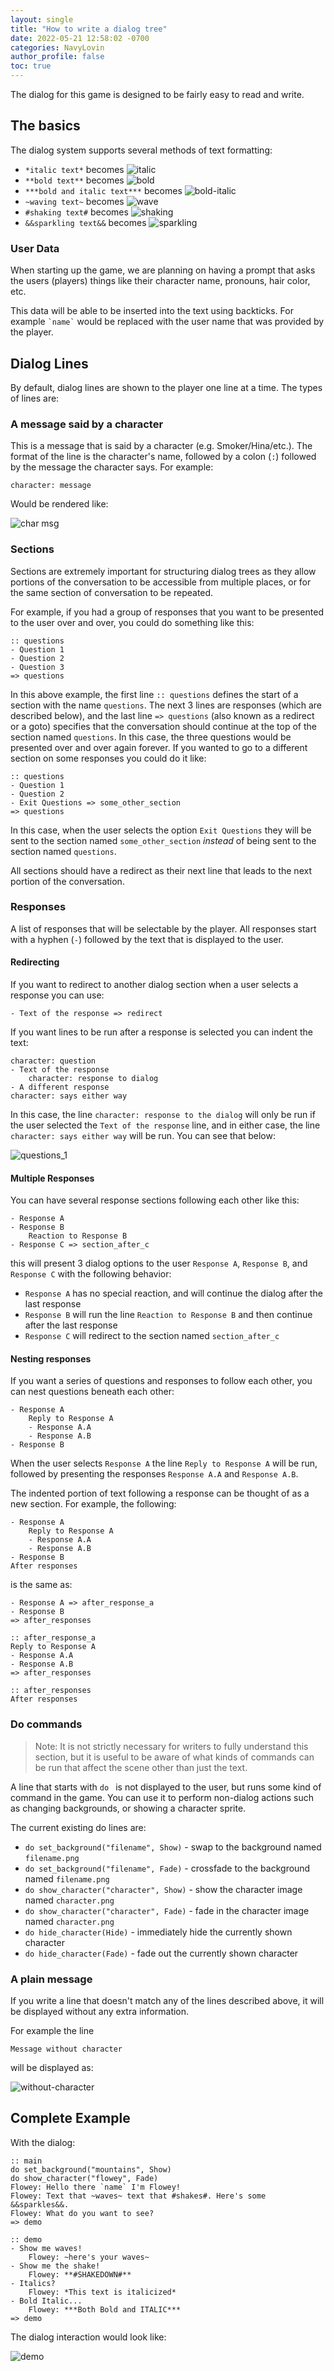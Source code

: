 ```yaml
---
layout: single
title: "How to write a dialog tree"
date: 2022-05-21 12:58:02 -0700
categories: NavyLovin
author_profile: false
toc: true
---
```


The dialog for this game is designed to be fairly easy to read and write.

## The basics

The dialog system supports several methods of text formatting:

- `*italic text*` becomes ![italic](/assets/images/italic.png)
- `**bold text**` becomes ![bold](/assets/images/bold.png)
- `***bold and italic text***` becomes ![bold-italic](/assets/images/bold-italic.png)
- `~waving text~` becomes ![wave](/assets/images/waving.gif)
- `#shaking text#` becomes ![shaking](/assets/images/shaking.gif)
- `&&sparkling text&&` becomes ![sparkling](/assets/images/sparkling.gif)

### User Data

When starting up the game, we are planning on having a prompt that asks the users (players) things like their character name, pronouns, hair color, etc.

This data will be able to be inserted into the text using backticks. For example `` `name` `` would be replaced with the user name that was provided by the player.

## Dialog Lines

By default, dialog lines are shown to the player one line at a time. The types of lines are:

### A message said by a character

This is a message that is said by a character (e.g. Smoker/Hina/etc.). The format of the line is the character's name, followed by a colon (`:`) followed by the message the character says. For example:

```
character: message
```

Would be rendered like:

![char msg](/assets/images/char-msg.png)

### Sections

Sections are extremely important for structuring dialog trees as they allow portions of the conversation to be accessible from multiple places, or for the same section of conversation to be repeated.

For example, if you had a group of responses that you want to be presented to the user over and over, you could do something like this:

```
:: questions
- Question 1
- Question 2
- Question 3
=> questions
```

In this above example, the first line `:: questions` defines the start of a section with the name `questions`. The next 3 lines are responses (which are described below), and the last line `=> questions` (also known as a redirect or a goto) specifies that the conversation should continue at the top of the section named `questions`. In this case, the three questions would be presented over and over again forever. If you wanted to go to a different section on some responses you could do it like:

```
:: questions
- Question 1
- Question 2
- Exit Questions => some_other_section
=> questions
```

In this case, when the user selects the option `Exit Questions` they will be sent to the section named `some_other_section` _instead_ of being sent to the section named `questions`.

All sections should have a redirect as their next line that leads to the next portion of the conversation.

### Responses

A list of responses that will be selectable by the player. All responses start with a hyphen (`-`) followed by the text that is displayed to the user.

#### Redirecting

If you want to redirect to another dialog section when a user selects a response you can use:

`- Text of the response => redirect`

If you want lines to be run after a response is selected you can indent the text:

```
character: question
- Text of the response
    character: response to dialog
- A different response
character: says either way
```

In this case, the line `character: response to the dialog` will only be run if the user selected the `Text of the response` line, and in either case, the line `character: says either way` will be run. You can see that below:

![questions_1](/assets/images/questions-1.gif)

#### Multiple Responses

You can have several response sections following each other like this:

```
- Response A
- Response B
    Reaction to Response B
- Response C => section_after_c
```

this will present 3 dialog options to the user `Response A`, `Response B`, and `Response C` with the following behavior:

- `Response A` has no special reaction, and will continue the dialog after the last response
- `Response B` will run the line `Reaction to Response B` and then continue after the last response
- `Response C` will redirect to the section named `section_after_c`

#### Nesting responses

If you want a series of questions and responses to follow each other, you can nest questions beneath each other:

```
- Response A
    Reply to Response A
    - Response A.A
    - Response A.B
- Response B
```

When the user selects `Response A` the line `Reply to Response A` will be run, followed by presenting the responses `Response A.A` and `Response A.B`.

The indented portion of text following a response can be thought of as a new section. For example, the following:

```
- Response A
    Reply to Response A
    - Response A.A
    - Response A.B
- Response B
After responses
```

is the same as:

```
- Response A => after_response_a
- Response B
=> after_responses

:: after_response_a
Reply to Response A
- Response A.A
- Response A.B
=> after_responses

:: after_responses
After responses
```

### Do commands

> Note: It is not strictly necessary for writers to fully understand this section, but it is useful to be aware of what kinds of commands can be run that affect the scene other than just the text.

A line that starts with `do ` is not displayed to the user, but runs some kind of command in the game. You can use it to perform non-dialog actions such as changing backgrounds, or showing a character sprite.

The current existing do lines are:

- `do set_background("filename", Show)` - swap to the background named `filename.png`
- `do set_background("filename", Fade)` - crossfade to the background named `filename.png`
- `do show_character("character", Show)` - show the character image named `character.png`
- `do show_character("character", Fade)` - fade in the character image named `character.png`
- `do hide_character(Hide)` - immediately hide the currently shown character
- `do hide_character(Fade)` - fade out the currently shown character

### A plain message

If you write a line that doesn't match any of the lines described above, it will be displayed without any extra information.

For example the line

```
Message without character
```

will be displayed as:

![without-character](/assets/images/without-character.png)

## Complete Example

With the dialog:

```
:: main
do set_background("mountains", Show)
do show_character("flowey", Fade)
Flowey: Hello there `name` I'm Flowey!
Flowey: Text that ~waves~ text that #shakes#. Here's some &&sparkles&&.
Flowey: What do you want to see?
=> demo

:: demo
- Show me waves!
    Flowey: ~here's your waves~
- Show me the shake!
    Flowey: **#SHAKEDOWN#**
- Italics?
    Flowey: *This text is italicized*
- Bold Italic...
    Flowey: ***Both Bold and ITALIC***
=> demo
```

The dialog interaction would look like:

![demo](/assets/images/demo.gif)
